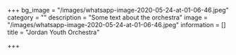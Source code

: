 +++
bg_image = "/images/whatsapp-image-2020-05-24-at-01-06-46.jpeg"
category = ""
description = "Some text about the orchestra"
image = "/images/whatsapp-image-2020-05-24-at-01-06-46.jpeg"
information = []
title = "Jordan Youth Orchestra"

+++
